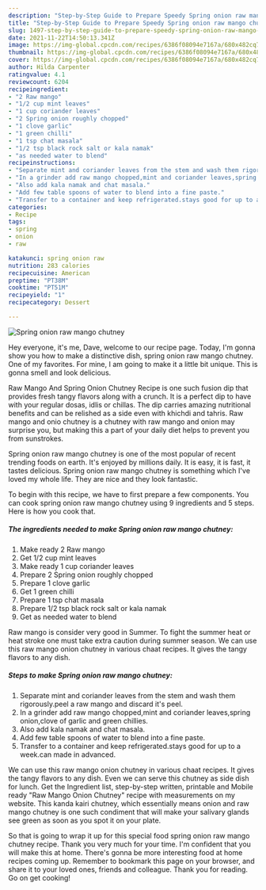 ```yaml
---
description: "Step-by-Step Guide to Prepare Speedy Spring onion raw mango chutney"
title: "Step-by-Step Guide to Prepare Speedy Spring onion raw mango chutney"
slug: 1497-step-by-step-guide-to-prepare-speedy-spring-onion-raw-mango-chutney
date: 2021-11-22T14:50:13.341Z
image: https://img-global.cpcdn.com/recipes/6386f08094e7167a/680x482cq70/spring-onion-raw-mango-chutney-recipe-main-photo.jpg
thumbnail: https://img-global.cpcdn.com/recipes/6386f08094e7167a/680x482cq70/spring-onion-raw-mango-chutney-recipe-main-photo.jpg
cover: https://img-global.cpcdn.com/recipes/6386f08094e7167a/680x482cq70/spring-onion-raw-mango-chutney-recipe-main-photo.jpg
author: Hilda Carpenter
ratingvalue: 4.1
reviewcount: 6204
recipeingredient:
- "2 Raw mango"
- "1/2 cup mint leaves"
- "1 cup coriander leaves"
- "2 Spring onion roughly chopped"
- "1 clove garlic"
- "1 green chilli"
- "1 tsp chat masala"
- "1/2 tsp black rock salt or kala namak"
- "as needed water to blend"
recipeinstructions:
- "Separate mint and coriander leaves from the stem and wash them rigorously.peel a raw mango and discard it&#39;s peel."
- "In a grinder add raw mango chopped,mint and coriander leaves,spring onion,clove of garlic and green chillies."
- "Also add kala namak and chat masala."
- "Add few table spoons of water to blend into a fine paste."
- "Transfer to a container and keep refrigerated.stays good for up to a week.can made in advanced."
categories:
- Recipe
tags:
- spring
- onion
- raw

katakunci: spring onion raw 
nutrition: 283 calories
recipecuisine: American
preptime: "PT38M"
cooktime: "PT51M"
recipeyield: "1"
recipecategory: Dessert

---
```



![Spring onion raw mango chutney](https://img-global.cpcdn.com/recipes/6386f08094e7167a/680x482cq70/spring-onion-raw-mango-chutney-recipe-main-photo.jpg)

Hey everyone, it's me, Dave, welcome to our recipe page. Today, I'm gonna show you how to make a distinctive dish, spring onion raw mango chutney. One of my favorites. For mine, I am going to make it a little bit unique. This is gonna smell and look delicious.

Raw Mango And Spring Onion Chutney Recipe is one such fusion dip that provides fresh tangy flavors along with a crunch. It is a perfect dip to have with your regular dosas, idlis or chillas. The dip carries amazing nutritional benefits and can be relished as a side even with khichdi and tahris. Raw mango and onio chutney is a chutney with raw mango and onion may surprise you, but making this a part of your daily diet helps to prevent you from sunstrokes.

Spring onion raw mango chutney is one of the most popular of recent trending foods on earth. It's enjoyed by millions daily. It is easy, it is fast, it tastes delicious. Spring onion raw mango chutney is something which I've loved my whole life. They are nice and they look fantastic.


To begin with this recipe, we have to first prepare a few components. You can cook spring onion raw mango chutney using 9 ingredients and 5 steps. Here is how you cook that.

<!--inarticleads1-->

##### The ingredients needed to make Spring onion raw mango chutney:

1. Make ready 2 Raw mango
1. Get 1/2 cup mint leaves
1. Make ready 1 cup coriander leaves
1. Prepare 2 Spring onion roughly chopped
1. Prepare 1 clove garlic
1. Get 1 green chilli
1. Prepare 1 tsp chat masala
1. Prepare 1/2 tsp black rock salt or kala namak
1. Get as needed water to blend


Raw mango is consider very good in Summer. To fight the summer heat or heat stroke one must take extra caution during summer season. We can use this raw mango onion chutney in various chaat recipes. It gives the tangy flavors to any dish. 

<!--inarticleads2-->

##### Steps to make Spring onion raw mango chutney:

1. Separate mint and coriander leaves from the stem and wash them rigorously.peel a raw mango and discard it&#39;s peel.
1. In a grinder add raw mango chopped,mint and coriander leaves,spring onion,clove of garlic and green chillies.
1. Also add kala namak and chat masala.
1. Add few table spoons of water to blend into a fine paste.
1. Transfer to a container and keep refrigerated.stays good for up to a week.can made in advanced.


We can use this raw mango onion chutney in various chaat recipes. It gives the tangy flavors to any dish. Even we can serve this chutney as side dish for lunch. Get the Ingredient list, step-by-step written, printable and Mobile ready &#34;Raw Mango Onion Chutney&#34; recipe with measurements on my website. This kanda kairi chutney, which essentially means onion and raw mango chutney is one such condiment that will make your salivary glands see green as soon as you spot it on your plate. 

So that is going to wrap it up for this special food spring onion raw mango chutney recipe. Thank you very much for your time. I'm confident that you will make this at home. There's gonna be more interesting food at home recipes coming up. Remember to bookmark this page on your browser, and share it to your loved ones, friends and colleague. Thank you for reading. Go on get cooking!
